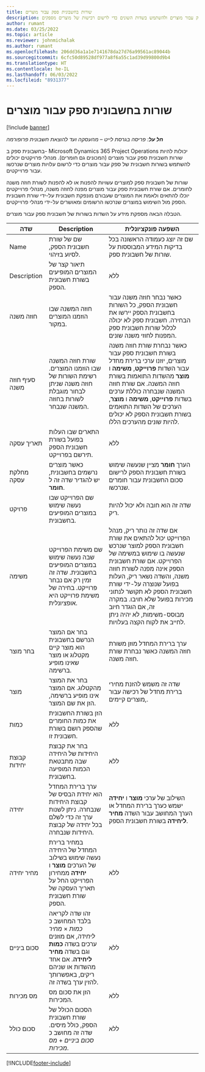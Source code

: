 ```yaml
---
title: שורות בחשבונית ספק עבור מוצרים
description: מאמר זה מסביר כיצד יש לרשום שורות חשבונית של ספק עבור מוצרים ולהשתמש בשדות השונים כדי לרשום רכישות של מוצרים מספקים.
author: rumant
ms.date: 03/25/2022
ms.topic: article
ms.reviewer: johnmichalak
ms.author: rumant
ms.openlocfilehash: 206dd36a1a1e7141678da27d76a99561ac89044b
ms.sourcegitcommit: 6cfc50d89528df977a8f6a55c1ad39d99800d9b4
ms.translationtype: HT
ms.contentlocale: he-IL
ms.lasthandoff: 06/03/2022
ms.locfileid: "8931377"
---
```

# <a name="vendor-invoice-lines-for-products"></a>שורות בחשבונית ספק עבור מוצרים

[!include [banner](../../includes/dataverse-preview.md)]

_**חל על**: פריסה בגרסת לייט – מהעסקה ועד להוצאת חשבונית פרופורמה_

בחשבונית ספק ב- Microsoft Dynamics 365 Project Operations יכולות להיות שורות חשבונית ספק עבור מוצרים (המכונים גם חומרים). מנהלי פרויקטים יכולים להשתמש בשורות חשבונית של ספק עבור מוצרים כדי לרשום עלויות מוצרים שנרכשו עבור פרוייקטים.

שורות של חשבונית ספק למוצרים עשויות להפנות או לא להפנות לשורת חוזה משנה לחומרים. אם שורת חשבונית ספק עבור מוצרים מפנה לחוזה משנה, מנהלי פרוייקטים יוכלו להתאים ולאמת את המוצרים שעבורם מונפקת חשבונית על-ידי שורת חשבונית הספק מול השימוש במוצרים שנרכשו הרשומים ומאושרים על-ידי מנהלי פרוייקטים.

הטבלה הבאה מספקת מידע על השדות בשורות של חשבונית ספק עבור מוצרים.

| שדה | Description | השפעה פונקציונלית |
| --- | --- | --- |
| Name | שם של שורת חשבונית הספק, לסיוע בזיהוי. | שם זה יוצג כעמודה הראשונה בכל בדיקות המידע המבוססות על שורות של חשבונית ספק. |
| Description | תיאור קצר של המוצרים המופיעים בשורת חשבונית הספק. | ללא |
| חוזה משנה | חוזה המשנה שבו הוזמנו המוצרים במקור. | כאשר נבחר חוזה משנה עבור חשבונית הספק, כל השורות בחשבונית הספק יירשו את הבחירה. חשבונית ספק לא יכולה לכלול שורות חשבונית ספק המפנות לחוזי משנה שונים. |
| סעיף חוזה משנה | שורת חוזה המשנה שבו הוזמנו המוצרים. רשימת השורות של חוזה משנה שניתן לבחור מוגבלת לשורות בחוזה המשנה שנבחר. | כאשר נבחרת שורת חוזה משנה בשורת חשבונית ספק עבור מוצרים, יוזנו ערכי ברירת מחדל עבור השדות **פרוייקט**, **משימה** ו **מוצר** מהשדות התואמות בשורת חוזה המשנה. אם שורת חוזה המשנה שנבחרה כוללת ערכים בשדות **פרוייקט**, **משימה** ו **מוצר**, הערכים של השדות התואמים בשורת חשבונית הספק לא יכולים להיות שונים מהערכים הללו. |
| תאריך עסקה | התארים שבו העלות בפועל בשורת חשבונית הספק תירשם בפרוייקט. | ללא|
| מחלקת עסקה | כאשר מוצרים נרשמים בחשבונית, יש להגדיר שדה זה ל **חומר**. | הערך **חומר** מציין שנעשה שימוש בשורת חשבונית הספק לרישום סכום החשבונית עבור חומרים שנרכשו. |
| פרויקט | שם הפרוייקט שבו נעשה שימוש במוצרים המופיעים בחשבונית. | שדה זה הוא חובה ולא יכול להיות ריק. |
| משימה | שם משימת הפרוייקט שבה נעשה שימוש במוצרים המופיעים בחשבונית. שדה זה זמין רק אם נבחר פרוייקט. בחירה של משימת פרוייקט היא אופציונלית. | אם שדה זה נותר ריק, מנהל הפרוייקט יכול להתאים את שורת חשבונית הספק למוצר שנרכש שנעשה בו שימוש במשימה של הפרוייקט. אם שורת חשבונית הספק אינה מפנה לשורת חוזה משנה, והשדה נשאר ריק, העלות בפועל שנוצרה על-ידי שורת חשבונית הספק לא תקושר לנתוני מכירות בפועל שלא חויבו. במקרה זה, אם הוגדר חיוב מבוסס-משימות, לא יהיה ניתן לחייב את לקוח הקצה בעלויות. |
| בחר מוצר | בחר אם המוצר הנרשם בחשבונית הוא מוצר קיים מקטלוג או מוצר שאינו מופיע ברשימה. | ערך ברירת המחדל מוזן משורת חוזה המשנה כאשר נבחרת שורת חוזה משנה. |
| מוצר | בחר את המוצר מהקטלוג. אם המוצר אינו מופיע ברשימה, הזן את שם המוצר. | שדה זה משמש להזנת מחירי ברירת מחדל של רכישה עבור מוצרים קיימים,. |
| כמות | הזן בשורת החשבונית את כמות החומרים שהספק רושם בשורת חשבונית זו. | ללא |
| קבוצת יחידות | בחר את קבוצת היחידות של היחידה שבה מתבטאת הכמות המופיעה בחשבונית. | ללא |
| יחידה | ערך ברירת המחדל הוא יחידת הבסיס של קבוצת היחידות שנבחרה. ניתן לשנות ערך זה כדי לשלם בכל יחידה של קבוצת היחידות שנבחרה. | השילוב של ערכי **מוצר** ו **יחידה** ישמש כערך ברירת המחדל או הערך המחושב עבור השדה **מחיר ליחידה** בשורת חשבונית הספק. |
| מחיר יחידה | במחיר ברירת המחדל של היחידה נעשה שימוש בשילוב של הערכים **מוצר** ו **יחידה** ממחירון הפרוייקט החל על תאריך העסקה של שורת חשבונית הספק. | ללא |
| סכום ביניים | זהו שדה לקריאה בלבד המחושב כ *כמות* &times; *מחיר ליחידה*, אם מוזנים ערכים בשדה **כמות** וגם בשדה **מחיר ליחידה**. אם אחד מהשדות או שניהם ריקים, באפשרותך להזין ערך בשדה זה. | ללא |
| מס מכירות | הזן את סכום מס המכירות. | ללא |
| סכום כולל | הסכום הכולל של שורת חשבונית הספק, כולל מיסים. שדה זה מחושב כ *סכום ביניים*  +  *מס מכירות*. | ללא |

[!INCLUDE[footer-include](../../includes/footer-banner.md)]
